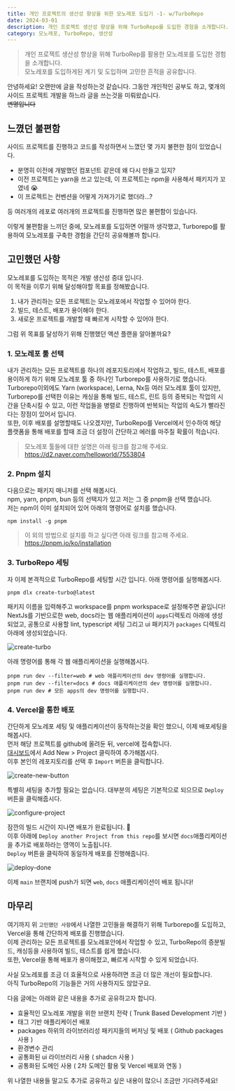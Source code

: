 ```yaml
---
title: 개인 프로젝트의 생산성 향상을 위한 모노레포 도입기 -1- w/TurboRepo
date: 2024-03-01
description: 개인 프로젝트 생산성 향상을 위해 TurboRepo를 도입한 경험을 소개합니다.
category: 모노레포, TurboRepo, 생산성
---
```


> 개인 프로젝트 생산성 향상을 위해 TurboRep를 활용한 모노레포를 도입한 경험을 소개합니다.  
> 모노레포를 도입하게된 계기 및 도입하며 고민한 흔적을 공유합니다.

안녕하세요! 오랜만에 글을 작성하는것 같습니다. 
그동안 개인적인 공부도 하고, 몇개의 사이드 프로젝트 개발을 하느라 글을 쓰는것을 미뤄왔습니다.  
~~변명입니다~~

## 느꼈던 불편함

사이드 프로젝트를 진행하고 코드를 작성하면서 느꼈던 몇 가지 불편한 점이 있었습니다.  
- 분명히 이전에 개발했던 컴포넌트 같은데 왜 다시 만들고 있지?  
- 이전 프로젝트는 yarn을 쓰고 있는데, 이 프로젝트는 npm을 사용해서 패키지가 꼬였네 😭  
- 이 프로젝트는 컨벤션을 어떻게 가져가기로 했더라...?

등 여러개의 레포로 여러개의 프로젝트를 진행하면 많은 불편함이 있습니다.

이렇게 불편함을 느끼던 중에, 모노레포를 도입하면 어떨까 생각했고, Turborepo를 활용하여 모노레포를 구축한 경험을 간단히 공유해볼까 합니다.

## 고민했던 사항

모노레포를 도입하는 목적은 개발 생산성 증대 입니다.  
이 목적을 이루기 위해 달성해야할 목표를 정해봤습니다.
1. 내가 관리하는 모든 프로젝트는 모노레포에서 작업할 수 있어야 한다.
2. 빌드, 테스트, 배포가 용이해야 한다.
3. 새로운 프로젝트를 개발할 때 빠르게 시작할 수 있어야 한다.

그럼 위 목표를 달성하기 위해 진행했던 액션 플랜을 알아볼까요?

### 1. 모노레포 툴 선택

내가 관리하는 모든 프로젝트를 하나의 레포지토리에서 작업하고, 빌드, 테스트, 배포를 용이하게 하기 위해 모노레포 툴 중 하나인 Turborepo를 사용하기로 했습니다.  
Turborepo이외에도 Yarn (workspace), Lerna, Nx등 여러 모노레포 툴이 있지만, Turborepo를 선택한 이유는 캐싱을 통해 빌드, 테스트, 린트 등의 중복되는 작업의 시간을 단축시킬 수 있고, 이런 작업들을 병렬로 진행하여 반복되는 작업의 속도가 빨라진다는 장점이 있어서 입니다.  
또한, 이후 배포를 설명할때도 나오겠지만, TurboRepo를 Vercel에서 인수하여 해당 플랫폼을 통해 배포를 할때 조금 더 설정이 간단하고 에러를 마주칠 확률이 적습니다.

> 모노레포 툴들에 대한 설명은 아래 링크를 참고해 주세요.
> https://d2.naver.com/helloworld/7553804

### 2. Pnpm 설치

다음으로는 패키지 매니저를 선택 해봅시다.  
npm, yarn, pnpm, bun 등의 선택지가 있고 저는 그 중 pnpm을 선택 했습니다.  
저는 npm이 이미 설치되어 있어 아래의 명령어로 설치를 했습니다.

```shell
npm install -g pnpm
```

> 이 외의 방법으로 설치를 하고 싶다면 아래 링크를 참고해 주세요.
> https://pnpm.io/ko/installation

### 3. TurboRepo 세팅

자 이제 본격적으로 TurboRepo를 세팅할 시간 입니다. 아래 명령어를 실행해봅시다.

```shell
pnpm dlx create-turbo@latest
```

패키지 이름을 입력해주고 workspace를 pnpm workspace로 설정해주면 끝입니다!  
NextJs를 기반으로한 web, docs라는 웹 애플리케이션이 `apps`디렉토리 아래에 생성되었고, 공통으로 사용할 lint, typescript 세팅 그리고 ui 패키지가 `packages` 디렉토리 아래에 생성되었습니다.

![create-turbo](/posts/raon-monorepo/create-turbo.png)

아래 명령어를 통해 각 웹 애플리케이션을 실행해봅시다.

```shell
pnpm run dev --filter=web # web 애플리케이션의 dev 명령어를 실행합니다.
pnpm run dev --filter=docs # docs 애플리케이션의 dev 명령어를 실행합니다.
pnpm run dev # 모든 apps의 dev 명령어를 실행합니다.
```

### 4. Vercel을 통한 배포

간단하게 모노레포 세팅 및 애플리케이션이 동작하는것을 확인 했으니, 이제 배포세팅을 해봅시다.  
먼저 해당 프로젝트를 github에 올려둔 뒤, vercel에 접속합니다.  
[대시보드](https://vercel.com/dashboard)에서 Add New > Project 클릭하여 추가해봅시다.  
이후 본인의 레포지토리를 선택 후 `Import` 버튼을 클릭합니다.

![create-new-button](/posts/raon-monorepo/create-new-button.png)

특별히 세팅을 추가할 필요는 없습니다. 대부분의 세팅은 기본적으로 되으므로 `Deploy` 버튼을 클릭해줍시다.

![configure-project](/posts/raon-monorepo/configure-project.png)

잠깐의 빌드 시간이 지나면 배포가 완료됩니다. 🎉  
이후 아래에 `Deploy another Project from this repo`를 보시면 `docs`애플리케이션을 추가로 배포하라는 영역이 노출됩니다.  
`Deploy` 버튼을 클릭하여 동일하게 배포를 진행해줍니다.

![deploy-done](/posts/raon-monorepo/deploy-done.png)

이제 `main` 브랜치에 push가 되면 `web`, `docs` 애플리케이션이 배포 됩니다!

## 마무리

여기까지 위 `고민했던 사항`에서 나열한 고민들을 해결하기 위해 Turborepo를 도입하고, Vercel을 통해 간단하게 배포를 진행했습니다.  
이제 관리하는 모든 프로젝트를 모노레포안에서 작업할 수 있고, TurboRepo의 증분빌드, 캐싱등을 사용하여 빌드, 테스트를 쉽게 했습니다.  
또한, Vercel을 통해 배포가 용이해졌고, 빠르게 시작할 수 있게 되었습니다.

사실 모노레포를 조금 더 효율적으로 사용하려면 조금 더 많은 개선이 필요합니다.  
아직 TurboRepo의 기능들은 거의 사용하지도 않았구요.

다음 글에는 아래와 같은 내용을 추가로 공유하고자 합니다.
- 효율적인 모노레포 개발을 위한 브랜치 전략 ( Trunk Based Development 기반 )
- 태그 기반 애플리케이션 배포
- packages 하위의 라이브러리성 패키지들의 버저닝 및 배포 ( Github packages 사용 )
- 환경변수 관리
- 공통화된 ui 라이브러리 사용 ( shadcn 사용 )
- 공통화된 도메인 사용 ( 2차 도메인 활용 및 Vercel 배포와 연동 )

위 나열한 내용들 말고도 추가로 공유하고 싶은 내용이 많으니 조금만 기다려주세요!